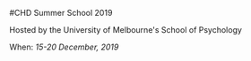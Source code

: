 #CHD Summer School 2019

Hosted by the University of Melbourne's School of Psychology

When: _15-20 December, 2019_


